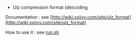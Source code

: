 * Ulz compression format (de)coding

Documentation : see [http://wiki.xxiivv.com/site/ulz_format](http://wiki.xxiivv.com/site/ulz_format)

How to use it : see [run.sh](https://github.com/max22-/ulz-go/blob/main/run.sh)